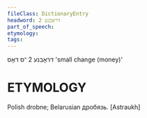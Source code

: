 ```yaml
---
fileClass: DictionaryEntry
headword: דראָבנע 2
part_of_speech: 
etymology: 
tags: 
---
```

דראָבנע 2
־ס
דאָס
'small change (money)'

ETYMOLOGY
===========
Polish drobne; Belarusian дробязь.
[Astraukh]